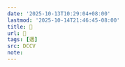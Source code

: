 ```yaml
---
date: '2025-10-13T10:29:04+08:00'
lastmod: '2025-10-14T21:46:45-08:00'
title: 􂁣
url: 􂁣
tags: [遘]
src: DCCV
note:
---
```

